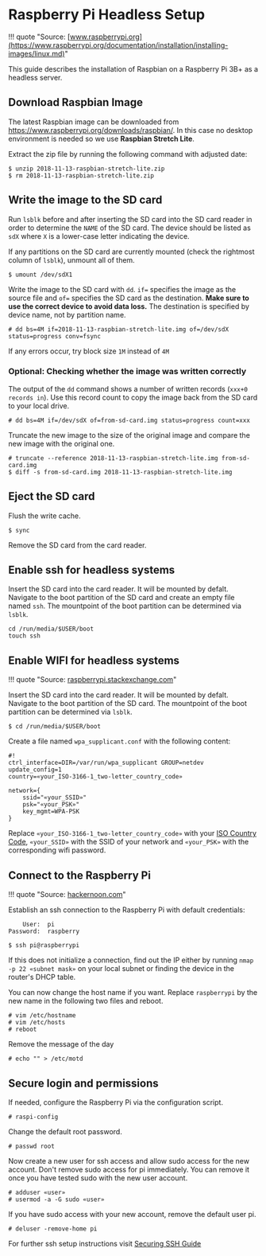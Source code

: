 # Raspberry Pi Headless Setup

!!! quote "Source: [www.raspberrypi.org](https://www.raspberrypi.org/documentation/installation/installing-images/linux.md)"

This guide describes the installation of Raspbian on a Raspberry Pi 3B+ as a headless server.

## Download Raspbian Image

The latest Raspbian image can be downloaded from https://www.raspberrypi.org/downloads/raspbian/. In this case no desktop environment is needed so we use **Raspbian Stretch Lite**.

Extract the zip file by running the following command with adjusted date:

```console
$ unzip 2018-11-13-raspbian-stretch-lite.zip
$ rm 2018-11-13-raspbian-stretch-lite.zip
```

## Write the image to the SD card

Run `lsblk` before and after inserting the SD card into the SD card reader in order to determine the `NAME` of the SD card. The device should be listed as `sdX` where `X` is a lower-case letter indicating the device.

If any partitions on the SD card are currently mounted (check the rightmost column of `lsblk`), unmount all of them.

```console
$ umount /dev/sdX1
```

Write the image to the SD card with `dd`. `if=` specifies the image as the source file and `of=` specifies the SD card as the destination. **Make sure to use the correct device to avoid data loss.** The destination is specified by device name, not by partition name.

```console
# dd bs=4M if=2018-11-13-raspbian-stretch-lite.img of=/dev/sdX status=progress conv=fsync
```
If any errors occur, try block size `1M` instead of `4M`

### Optional: Checking whether the image was written correctly

The output of the `dd` command shows a number of written records (`xxx+0 records in`). Use this record count to copy the image back from the SD card to your local drive.

```console
# dd bs=4M if=/dev/sdX of=from-sd-card.img status=progress count=xxx
```

Truncate the new image to the size of the original image and compare the new image with the original one.

```console
# truncate --reference 2018-11-13-raspbian-stretch-lite.img from-sd-card.img
$ diff -s from-sd-card.img 2018-11-13-raspbian-stretch-lite.img
```

## Eject the SD card

Flush the write cache.

```console
$ sync
```

Remove the SD card from the card reader.

## Enable ssh for headless systems

Insert the SD card into the card reader. It will be mounted by defalt. Navigate to the boot partition of the SD card and create an empty file named `ssh`. The mountpoint of the boot partition can be determined via `lsblk`.

```ssh
cd /run/media/$USER/boot
touch ssh
```

## Enable WIFI for headless systems

!!! quote "Source: [raspberrypi.stackexchange.com](https://raspberrypi.stackexchange.com/a/10413)"

Insert the SD card into the card reader. It will be mounted by defalt. Navigate to the boot partition of the SD card. The mountpoint of the boot partition can be determined via `lsblk`.

```ssh
$ cd /run/media/$USER/boot
```

Create a file named `wpa_supplicant.conf` with the following content:

    #!
    ctrl_interface=DIR=/var/run/wpa_supplicant GROUP=netdev
    update_config=1
    country=«your_ISO-3166-1_two-letter_country_code»

    network={
        ssid="«your_SSID»"
        psk="«your_PSK»"
        key_mgmt=WPA-PSK
    }

Replace `«your_ISO-3166-1_two-letter_country_code»` with your [ISO Country Code](https://www.iso.org/obp/ui/#search), `«your_SSID»` with the SSID of your network and `«your_PSK»` with the corresponding wifi password.

## Connect to the Raspberry Pi

!!! quote "Source: [hackernoon.com](https://hackernoon.com/raspberry-pi-headless-install-462ccabd75d0)"

Establish an ssh connection to the Raspberry Pi with default credentials:

```
    User:  pi
Password:  raspberry
```

```console
$ ssh pi@raspberrypi
```

If this does not initialize a connection, find out the IP either by running ```nmap -p 22 «subnet mask»``` on your local subnet or finding the device in the router's DHCP table.

You can now change the host name if you want. Replace ```raspberrypi``` by the new name in the following two files and reboot.

```console
# vim /etc/hostname
# vim /etc/hosts
# reboot
```

Remove the message of the day

```console
# echo "" > /etc/motd
```

## Secure login and permissions

If needed, configure the Raspberry Pi via the configuration script.

```console
# raspi-config
```

Change the default root password.

```console
# passwd root
```

Now create a new user for ssh access and allow sudo access for the new account. Don't remove sudo access for pi immediately. You can remove it once you have tested sudo with the new user account.

```console
# adduser «user»
# usermod -a -G sudo «user»
```

If you have sudo access with your new account, remove the default user pi.

```console
# deluser -remove-home pi
```

For further ssh setup instructions visit [Securing SSH Guide](../ssh/secure_setup.md)
